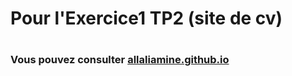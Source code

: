 <h1>Pour l'Exercice1 TP2 (site de cv) <h1>
<h3>Vous pouvez consulter <a href="https://allaliamine.github.io/">allaliamine.github.io</a></h3>
